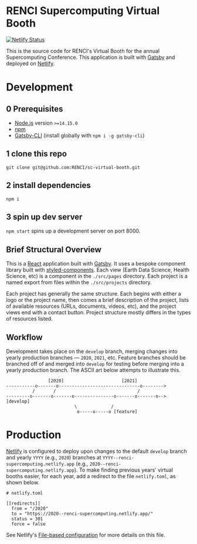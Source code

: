 # RENCI Supercomputing Virtual Booth

[![Netlify Status](https://api.netlify.com/api/v1/badges/906f9aeb-3657-4ef6-81af-67e3136e414a/deploy-status)](https://app.netlify.com/sites/renci-supercomputing/deploys)

This is the source code for RENCI's Virtual Booth for the annual Supercomputing Conference. This application is built with [Gatsby](https://www.gatsbyjs.org/) and deployed on [Netlify](https://www.netlify.com/).

# Development

## 0 Prerequisites
- [Node.js](https://nodejs.org/) version `>=14.15.0`
- [npm](https://www.npmjs.com/)
- [Gatsby-CLI](https://www.npmjs.com/package/gatsby-cli) (install globally with `npm i -g gatsby-cli`)

## 1 clone this repo

`git clone git@github.com:RENCI/sc-virtual-booth.git`

## 2 install dependencies

`npm i`

## 3 spin up dev server

`npm start` spins up a development server on port 8000.

## Brief Structural Overview

This is a [React](https://reactjs.org/) application built with [Gatsby](https://www.gatsbyjs.org/). It uses a bespoke component library built with [styled-components](https://styled-components.com/). Each view (Earth Data Science, Health Science, etc) is a component in the `./src/pages` directory. Each project is a named export from files within the `./src/projects` directory.

Each project has generally the same structure. Each begins with either a logo or the project name, then comes a brief description of the project, lists of available resources (URLs, documents, videos, etc), and the project views end with a contact button. Project structure mostly differs in the types of resources listed.

## Workflow

Development takes place on the `develop` branch, merging changes into yearly production branches &mdash; `2020`, `2021`, etc. Feature branches should be branched off of and merged into `develop` for testing before merging into a yearly production branch. The ASCII art below attempts to illustrate this.

```
                [2020]                      [2021]
-----------o-------o-------------------------------o-------->
          /       /                               /
---------o-------o-------o---------------o-------o-------o--> [develop]
                          \             /
                           o-----o-----o [feature]
```

# Production

[Netlify](https://www.netlify.com/) is configured to deploy upon changes to the default `develop` branch and yearly `YYYY` (e.g., `2020`) branches at `YYYY--renci-supercomputing.netlify.app` (e.g., `2020--renci-supercomputing.netlify.app`). To make finding previous years' virtual booths easier, for each year, add a redirect to the file `netlify.toml`, as shown below.

```
# netlify.toml

[[redirects]]
  from = "/2020"
  to = "https://2020--renci-supercomputing.netlify.app/"
  status = 301
  force = false
```

See Netlify's [File-based configuration](https://docs.netlify.com/configure-builds/file-based-configuration/) for more details on this file.

